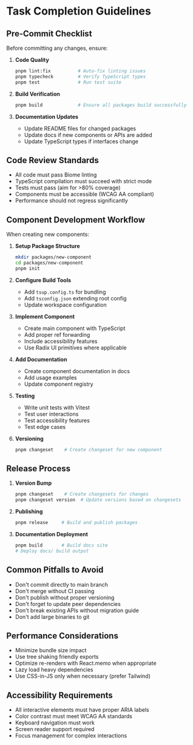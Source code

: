 # Task Completion Guidelines

## Pre-Commit Checklist

Before committing any changes, ensure:

1. **Code Quality**

   ```bash
   pnpm lint:fix          # Auto-fix linting issues
   pnpm typecheck         # Verify TypeScript types
   pnpm test              # Run test suite
   ```

2. **Build Verification**

   ```bash
   pnpm build             # Ensure all packages build successfully
   ```

3. **Documentation Updates**
   - Update README files for changed packages
   - Update docs if new components or APIs are added
   - Update TypeScript types if interfaces change

## Code Review Standards

- All code must pass Biome linting
- TypeScript compilation must succeed with strict mode
- Tests must pass (aim for >80% coverage)
- Components must be accessible (WCAG AA compliant)
- Performance should not regress significantly

## Component Development Workflow

When creating new components:

1. **Setup Package Structure**

   ```bash
   mkdir packages/new-component
   cd packages/new-component
   pnpm init
   ```

2. **Configure Build Tools**

   - Add `tsup.config.ts` for bundling
   - Add `tsconfig.json` extending root config
   - Update workspace configuration

3. **Implement Component**

   - Create main component with TypeScript
   - Add proper ref forwarding
   - Include accessibility features
   - Use Radix UI primitives where applicable

4. **Add Documentation**

   - Create component documentation in docs
   - Add usage examples
   - Update component registry

5. **Testing**

   - Write unit tests with Vitest
   - Test user interactions
   - Test accessibility features
   - Test edge cases

6. **Versioning**

   ```bash
   pnpm changeset    # Create changeset for new component
   ```

## Release Process

1. **Version Bump**

   ```bash
   pnpm changeset    # Create changesets for changes
   pnpm changeset version  # Update versions based on changesets
   ```

2. **Publishing**

   ```bash
   pnpm release     # Build and publish packages
   ```

3. **Documentation Deployment**

   ```bash
   pnpm build       # Build docs site
   # Deploy docs/ build output
   ```

## Common Pitfalls to Avoid

- Don't commit directly to main branch
- Don't merge without CI passing
- Don't publish without proper versioning
- Don't forget to update peer dependencies
- Don't break existing APIs without migration guide
- Don't add large binaries to git

## Performance Considerations

- Minimize bundle size impact
- Use tree shaking friendly exports
- Optimize re-renders with React.memo when appropriate
- Lazy load heavy dependencies
- Use CSS-in-JS only when necessary (prefer Tailwind)

## Accessibility Requirements

- All interactive elements must have proper ARIA labels
- Color contrast must meet WCAG AA standards
- Keyboard navigation must work
- Screen reader support required
- Focus management for complex interactions
